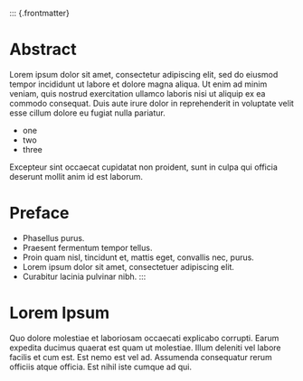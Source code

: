 ::: {.frontmatter}
# Abstract

Lorem ipsum dolor sit amet, consectetur adipiscing elit, sed do eiusmod tempor
incididunt ut labore et dolore magna aliqua. Ut enim ad minim veniam, quis
nostrud exercitation ullamco laboris nisi ut aliquip ex ea commodo consequat.
Duis aute irure dolor in reprehenderit in voluptate velit esse cillum dolore eu
fugiat nulla pariatur.

- one
- two
- three

Excepteur sint occaecat cupidatat non proident, sunt in culpa qui officia
deserunt mollit anim id est laborum.

# Preface

* Phasellus purus.
* Praesent fermentum tempor tellus.
* Proin quam nisl, tincidunt et, mattis eget, convallis nec, purus.
* Lorem ipsum dolor sit amet, consectetuer adipiscing elit.
* Curabitur lacinia pulvinar nibh.
:::

# Lorem Ipsum

Quo dolore molestiae et laboriosam occaecati explicabo corrupti.
Earum expedita ducimus quaerat est quam ut molestiae. Illum
deleniti vel labore facilis et cum est. Est nemo est vel ad.
Assumenda consequatur rerum officiis atque officia. Est nihil iste
cumque ad qui.
